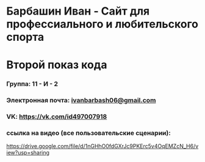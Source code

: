# Барбашин Иван - Сайт для профессиального и любительского спорта

# Второй показ кода

### Группа: 11 - И - 2
### Электронная почта: ivanbarbash06@gmail.com
### VK: https://vk.com/id497007918


### ссылка на видео (все пользовательские сценарии):

https://drive.google.com/file/d/1nGHhO0fdGXrJc9PKErc5v4OqEMZcN_H6/view?usp=sharing
